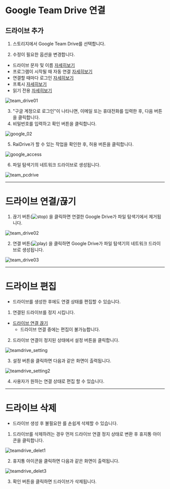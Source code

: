 # Google Team Drive 연결

## 드라이브 추가

1. 스토리지에서 Google Team Drive를 선택합니다.

2. 수정이 필요한 옵션을 변경합니다.

  - 드라이브 문자 및 이름 [자세히보기](https://github.com/bin1006/test/blob/master/drive_name.md)
  - 프로그램이 시작될 때 자동 연결 [자세히보기](https://github.com/bin1006/test/blob/master/automatic.md)
  - 연결할 때마다 로그인 [자세히보기](https://github.com/bin1006/test/blob/master/connection_login.md)
  - 프록시 [자세히보기](https://github.com/bin1006/test/blob/master/proxy.md#%ED%94%84%EB%A1%9D%EC%8B%9C-%EC%82%AC%EC%9A%A9)
  - 읽기 전용 [자세히보기](https://github.com/bin1006/test/blob/master/read.md)
  
![team_drive01](/team_drive01.png?raw=true)
  
3. "구글 계정으로 로그인"이 나타나면, 이메일 또는 휴대전화를 입력한 후, 다음 버튼을 클릭합니다.
4. 비밀번호를 입력하고 확인 버튼을 클릭합니다.

![google_02](/google_02.PNG?raw=true)

5. RaiDrive가 할 수 있는 작업을 확인한 후, 허용 버튼을 클릭합니다.

![google_access](/google_access.PNG?raw=true)

6. 파일 탐색기의 네트워크 드라이브로 생성됩니다.

![team_pcdrive](/team_pcdrive.PNG?raw=true)
    

---


# 드라이브 연결/끊기

1. 끊기 버튼(![stop](/stop_icon1.png?raw=true)) 을 클릭하면 연결한 Google Drive가 파일 탐색기에서 제거됩니다. 

![team_drive02](/team_drive02.PNG?raw=true)

2. 연결 버튼(![play](/play.png?raw=true)) 을 클릭하면 Google Drive가 파일 탐색기의 네트워크 드라이브로 생성됩니다.

![team_drive03](/team_drive03.PNG?raw=true)


---

# 드라이브 편집




- 드라이브를 생성한 후에도 연결 상태를 편집할 수 있습니다.

1. 연결된 드라이브를 정지 시킵니다.
  - [드라이브 연결 끊기](https://github.com/bin1006/test/blob/master/google_teamdrive.md#%EB%93%9C%EB%9D%BC%EC%9D%B4%EB%B8%8C-%EC%97%B0%EA%B2%B0%EB%81%8A%EA%B8%B0)
    - 드라이브 연결 중에는 편집이 불가능합니다.
   
2. 드라이브 연결이 정지된 상태에서 설정 버튼을 클릭합니다.

![teamdrive_setting](/teamdrive_setting.png?raw=true)

3. 설정 버튼을 클릭하면 다음과 같은 화면이 출력됩니다.

![teamdrive_setting2](/teamdrive_setting2.PNG?raw=true)

4. 사용자가 원하는 연결 상태로 편집 할 수 있습니다.


---  



# 드라이브 삭제




- 드라이브 생성 후 불필요한 를 손쉽게 삭제할 수 있습니다.


1. 드라이브를 삭제하려는 경우 먼저 드라이브 연결 정지 상태로 변환 후 휴지통 아이콘을 클릭합니다.

![teamdrive_delet1](/teamdrive_delet1.png?raw=true)

2. 휴지통 아이콘을 클릭하면 다음과 같은 화면이 출력됩니다.

![teamdrive_delet3](/teamdrive_delet3.png?raw=true)

3. 확인 버튼을 클릭하면 드라이브가 삭제됩니다.

